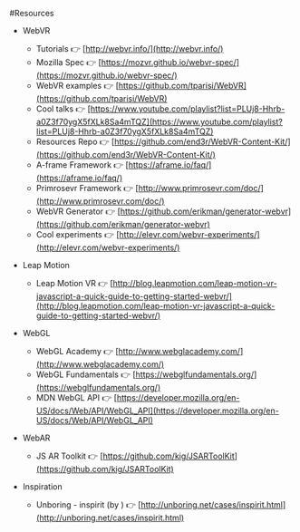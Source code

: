 #Resources

* WebVR
  * Tutorials 👉 [http://webvr.info/](http://webvr.info/)
  * Mozilla Spec 👉 [https://mozvr.github.io/webvr-spec/](https://mozvr.github.io/webvr-spec/)
  * WebVR examples 👉 [https://github.com/tparisi/WebVR](https://github.com/tparisi/WebVR)
  * Cool talks 👉 [https://www.youtube.com/playlist?list=PLUj8-Hhrb-a0Z3f70ygX5fXLk8Sa4mTQZ](https://www.youtube.com/playlist?list=PLUj8-Hhrb-a0Z3f70ygX5fXLk8Sa4mTQZ)
  * Resources Repo 👉 [https://github.com/end3r/WebVR-Content-Kit/](https://github.com/end3r/WebVR-Content-Kit/)
  * A-frame Framework 👉 [https://aframe.io/faq/](https://aframe.io/faq/)
  * Primrosevr Framework 👉 [http://www.primrosevr.com/doc/](http://www.primrosevr.com/doc/)
  * WebVR Generator 👉 [https://github.com/erikman/generator-webvr](https://github.com/erikman/generator-webvr)
  * Cool experiments 👉 [http://elevr.com/webvr-experiments/](http://elevr.com/webvr-experiments/)
  
* Leap Motion
  * Leap Motion VR 👉 [http://blog.leapmotion.com/leap-motion-vr-javascript-a-quick-guide-to-getting-started-webvr/](http://blog.leapmotion.com/leap-motion-vr-javascript-a-quick-guide-to-getting-started-webvr/) 
 
* WebGL
  * WebGL Academy 👉 [http://www.webglacademy.com/](http://www.webglacademy.com/)
  * WebGL Fundamentals 👉 [https://webglfundamentals.org/](https://webglfundamentals.org/) 
  * MDN WebGL API 👉 [https://developer.mozilla.org/en-US/docs/Web/API/WebGL_API](https://developer.mozilla.org/en-US/docs/Web/API/WebGL_API)

* WebAR
  * JS AR Toolkit 👉 [https://github.com/kig/JSARToolKit](https://github.com/kig/JSARToolKit) 

* Inspiration
  * Unboring - inspirit (by ) 👉 [http://unboring.net/cases/inspirit.html](http://unboring.net/cases/inspirit.html)
   
